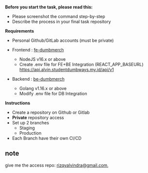**Before you start the task, please read this:**
- Please screenshot the command step-by-step
- Describe the process in your final task repository

**Requirements**
- Personal Github/GitLab accounts (must be private)
- Frontend : [fe-dumbmerch](https://github.com/demo-dumbways/fe-dumbmerch)
  - NodeJS v16.x or above
  - Create .env file for FE+BE Integration (REACT_APP_BASEURL) https://api.alvin.studentdumbways.my.id/api/v1

- Backend : [be-dumbmerch](https://github.com/demo-dumbways/be-dumbmerch)
  - Golang v1.16.x or above
  - Modify .env file for DB Integration

**Instructions**
- Create a repository on Github or Gitlab
- **Private** repository access
- Set up 2 branches
   - Staging
   - Production
- Each Branch have their own CI/CD


## note
give me the access repo: rizqyalvindra@gmail.com,